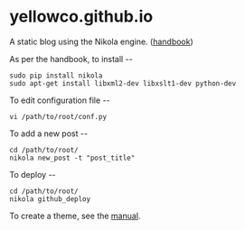 yellowco.github.io
==================

A static blog using the Nikola engine. ([handbook](http://getnikola.com/handbook.html))

As per the handbook, to install --

```
sudo pip install nikola
sudo apt-get install libxml2-dev libxslt1-dev python-dev
```

To edit configuration file --
```
vi /path/to/root/conf.py
```

To add a new post --
```
cd /path/to/root/
nikola new_post -t "post_title"
```

To deploy --
```
cd /path/to/root/
nikola github_deploy
```

To create a theme, see the [manual](http://getnikola.com/creating-a-theme.html).
